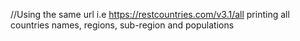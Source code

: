 //Using the same url i.e https://restcountries.com/v3.1/all printing all countries names, regions, sub-region and populations